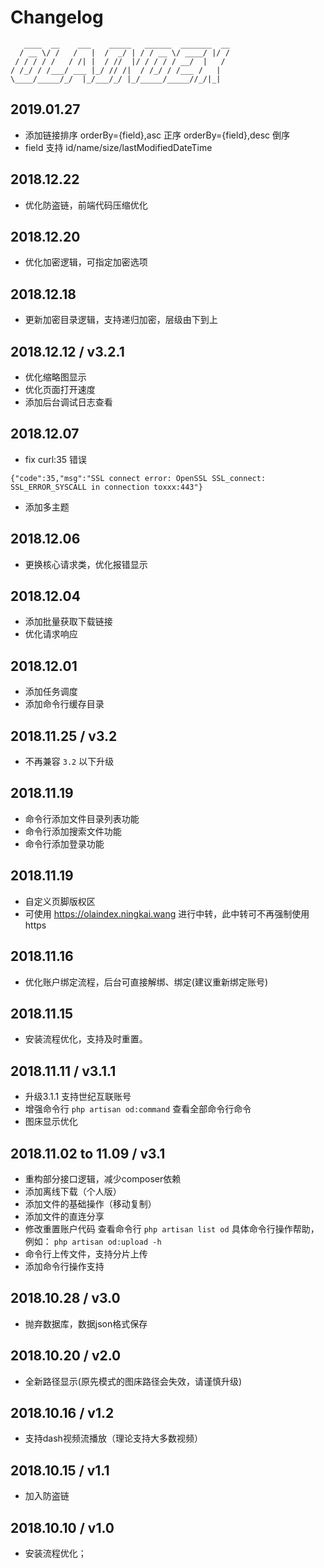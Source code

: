 # Changelog

```
   ____  __    ___    _____   ______  _______  __
  / __ \/ /   /   |  /  _/ | / / __ \/ ____/ |/ /
 / / / / /   / /| |  / //  |/ / / / / __/  |   /
/ /_/ / /___/ ___ |_/ // /|  / /_/ / /___ /   |
\____/_____/_/  |_/___/_/ |_/_____/_____//_/|_|
```
## 2019.01.27

- 添加链接排序 orderBy={field},asc 正序
             orderBy={field},desc 倒序
- field 支持 id/name/size/lastModifiedDateTime

## 2018.12.22

- 优化防盗链，前端代码压缩优化

## 2018.12.20

- 优化加密逻辑，可指定加密选项

## 2018.12.18

- 更新加密目录逻辑，支持递归加密，层级由下到上

## 2018.12.12 / v3.2.1

- 优化缩略图显示
- 优化页面打开速度
- 添加后台调试日志查看

## 2018.12.07

- fix curl:35 错误
```
{"code":35,"msg":"SSL connect error: OpenSSL SSL_connect: SSL_ERROR_SYSCALL in connection toxxx:443"}
```
- 添加多主题

## 2018.12.06

- 更换核心请求类，优化报错显示

## 2018.12.04

- 添加批量获取下载链接
- 优化请求响应

## 2018.12.01

- 添加任务调度
- 添加命令行缓存目录

## 2018.11.25 / v3.2

- 不再兼容 `3.2` 以下升级

## 2018.11.19

- 命令行添加文件目录列表功能
- 命令行添加搜索文件功能
- 命令行添加登录功能

## 2018.11.19

- 自定义页脚版权区
- 可使用 https://olaindex.ningkai.wang 进行中转，此中转可不再强制使用https

## 2018.11.16

- 优化账户绑定流程，后台可直接解绑、绑定(建议重新绑定账号)

## 2018.11.15

- 安装流程优化，支持及时重置。

## 2018.11.11 / v3.1.1

 - 升级3.1.1 支持世纪互联账号
 - 增强命令行 `php artisan od:command` 查看全部命令行命令
 - 图床显示优化

## 2018.11.02 to 11.09 / v3.1

- 重构部分接口逻辑，减少composer依赖
- 添加离线下载（个人版）
- 添加文件的基础操作（移动复制）
- 添加文件的直连分享
- 修改重置账户代码 查看命令行 `php artisan list od` 具体命令行操作帮助，例如： `php artisan od:upload -h`
- 命令行上传文件，支持分片上传
- 添加命令行操作支持

## 2018.10.28 / v3.0

- 抛弃数据库，数据json格式保存

## 2018.10.20 / v2.0

- 全新路径显示(原先模式的图床路径会失效，请谨慎升级)

## 2018.10.16 / v1.2

- 支持dash视频流播放（理论支持大多数视频）

## 2018.10.15 / v1.1

- 加入防盗链


## 2018.10.10 / v1.0
- 安装流程优化；
